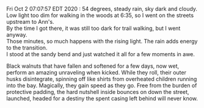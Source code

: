 Fri Oct  2 07:07:57 EDT 2020 : 54 degrees, steady rain, sky dark and cloudy.  
Low light too dim for walking in the woods at 6:35, so I went on the streets upstream to Ann's.  
By the time I got there, it was still too dark for trail walking, but I went anyway.  
Those minutes, so much happens with the rising light. The rain adds energy to the transition.  
I stood at the sandy bend and just watched it all for a few moments in awe.  

Black walnuts that have fallen and softened for a few days, now wet, perform an amazing unraveling when kicked. While they roll, their outer husks disintegrate, spinning off like shirts from overheated children running into the bay. Magically, they gain speed as they go. Free from the burden of protective padding, the hard nutshell inside bounces on down the street, launched, headed for a destiny the spent casing left behind will never know.
